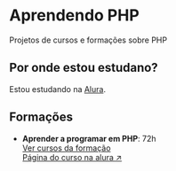 # Aprendendo PHP

Projetos de cursos e formações sobre PHP

## Por onde estou estudano?

Estou estudando na [Alura](https://alura.com.br).

## Formações

- **Aprender a programar em PHP**: 72h  
  [Ver cursos da formação](./01-Aprenda-a-programar-em-php/)  
  [Página do curso na alura &#8599;](https://cursos.alura.com.br/formacao-linguagem-php)  
